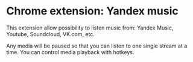 # Chrome extension: Yandex music

This extension allow possibility to listen music from: Yandex Music, Youtube, Soundcloud, VK.com, etc.

Any media will be paused so that you can listen to one single stream at a time. You can control media playback with hotkeys.
